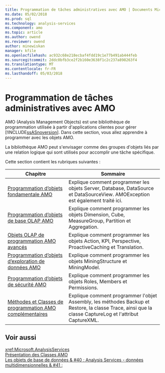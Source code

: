 ```yaml
---
title: Programmation de tâches administratives avec AMO | Documents Microsoft
ms.date: 05/02/2018
ms.prod: sql
ms.technology: analysis-services
ms.component: amo
ms.topic: article
ms.author: owend
ms.reviewer: owend
author: minewiskan
manager: kfile
ms.openlocfilehash: ac932c68e218ecbaf4fdd19c1e77b491ab444feb
ms.sourcegitcommit: 2ddc0bfb3ce2f2b160e3638f1c2c237a898263f4
ms.translationtype: MT
ms.contentlocale: fr-FR
ms.lasthandoff: 05/03/2018
---
```

# <a name="programming-administrative-tasks-with-amo"></a>Programmation de tâches administratives avec AMO
  AMO (Analysis Management Objects) est une bibliothèque de programmation utilisée à partir d'applications clientes pour gérer [!INCLUDE[ssASnoversion](../../../includes/ssasnoversion-md.md)]. Dans cette section, vous allez apprendre à programmer avec les objets AMO.  
  
 La bibliothèque AMO peut s'envisager comme des groupes d'objets liés par une relation logique qui sont utilisés pour accomplir une tâche spécifique.  
  
 Cette section contient les rubriques suivantes :  
  
|Chapitre|Sommaire|  
|-------------|--------------|  
|[Programmation d’objets fondamentale AMO](../../../analysis-services/multidimensional-models/analysis-management-objects/programming-amo-fundamental-objects.md)|Explique comment programmer les objets Server, Database, DataSource et DataSourceView. AMOException est également traité ici.|  
|[Programmation d’objets de base OLAP AMO](../../../analysis-services/multidimensional-models/analysis-management-objects/programming-amo-olap-basic-objects.md)|Explique comment programmer les objets Dimension, Cube, MeasureGroup, Partition et Aggregation.|  
|[Objets OLAP de programmation AMO avancés](../../../analysis-services/multidimensional-models/analysis-management-objects/programming-amo-olap-advanced-objects.md)|Explique comment programmer les objets Action, KPI, Perspective, ProactiveCaching et Translation.|  
|[Programmation d’objets d’exploration de données AMO](../../../analysis-services/multidimensional-models/analysis-management-objects/programming-amo-data-mining-objects.md)|Explique comment programmer les objets MiningStructure et MiningModel.|  
|[Programmation d’objets de sécurité AMO](../../../analysis-services/multidimensional-models/analysis-management-objects/programming-amo-security-objects.md)|Explique comment programmer les objets Roles, Members et Permissions.|  
|[Méthodes et Classes de programmation AMO complémentaires](../../../analysis-services/multidimensional-models/analysis-management-objects/programming-amo-complementary-classes-and-methods.md)|Explique comment programmer l'objet Assembly, les méthodes Backup et Restore, la classe Trace, ainsi que la classe CaptureLog et l'attribut CaptureXML.|  
  
## <a name="see-also"></a>Voir aussi  
 <xref:Microsoft.AnalysisServices>   
 [Présentation des Classes AMO](../../../analysis-services/multidimensional-models/analysis-management-objects/amo-classes-introduction.md)   
 [Les objets de base de données & #40 ; Analysis Services - données multidimensionnelles & #41 ;](../../../analysis-services/multidimensional-models/olap-logical/database-objects-analysis-services-multidimensional-data.md)  
  
  
